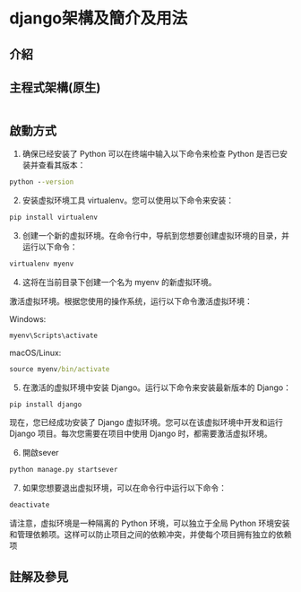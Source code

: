 # django架構及簡介及用法

## 介紹


## 主程式架構(原生)
```

```

## 啟動方式
1. 确保已经安装了 Python
可以在终端中输入以下命令来检查 Python 是否已安装并查看其版本：
```cmd
python --version
```

2. 安装虚拟环境工具 virtualenv。您可以使用以下命令来安装：
```cmd
pip install virtualenv
```

3. 创建一个新的虚拟环境。在命令行中，导航到您想要创建虚拟环境的目录，并运行以下命令：
```cmd
virtualenv myenv
```

4. 这将在当前目录下创建一个名为 myenv 的新虚拟环境。

激活虚拟环境。根据您使用的操作系统，运行以下命令激活虚拟环境：

Windows:
```cmd
myenv\Scripts\activate
```

macOS/Linux:
```cmd
source myenv/bin/activate
```

5. 在激活的虚拟环境中安装 Django。运行以下命令来安装最新版本的 Django：
```cmd
pip install django
```
现在，您已经成功安装了 Django 虚拟环境。您可以在该虚拟环境中开发和运行 Django 项目。每次您需要在项目中使用 Django 时，都需要激活虚拟环境。

6. 開啟sever
```cmd
python manage.py startsever
```

7. 如果您想要退出虚拟环境，可以在命令行中运行以下命令：
```cmd
deactivate
```
请注意，虚拟环境是一种隔离的 Python 环境，可以独立于全局 Python 环境安装和管理依赖项。这样可以防止项目之间的依赖冲突，并使每个项目拥有独立的依赖项



## 註解及參見